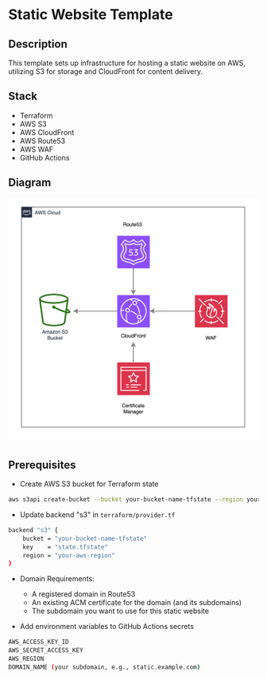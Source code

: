 # Static Website Template

## Description

This template sets up infrastructure for hosting a static website on AWS, utilizing S3 for storage and CloudFront for content delivery.

## Stack

- Terraform
- AWS S3
- AWS CloudFront
- AWS Route53
- AWS WAF
- GitHub Actions

## Diagram

![Diagram](./diagram.png)

## Prerequisites

- Create AWS S3 bucket for Terraform state

```bash
aws s3api create-bucket --bucket your-bucket-name-tfstate --region your-aws-region
```

- Update backend "s3" in `terraform/provider.tf`

```bash
backend "s3" {
    bucket = "your-bucket-name-tfstate"
    key    = "state.tfstate"
    region = "your-aws-region"
}
```

- Domain Requirements:
  - A registered domain in Route53
  - An existing ACM certificate for the domain (and its subdomains)
  - The subdomain you want to use for this static website

- Add environment variables to GitHub Actions secrets

```bash
AWS_ACCESS_KEY_ID
AWS_SECRET_ACCESS_KEY
AWS_REGION
DOMAIN_NAME (your subdomain, e.g., static.example.com)
```
